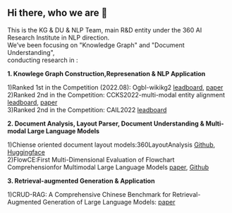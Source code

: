 ## Hi there, who we are 👋

<!--

**Here are some ideas to get you started:**

🙋‍♀️ A short introduction - what is your organization all about?
🌈 Contribution guidelines - how can the community get involved?
👩‍💻 Useful resources - where can the community find your docs? Is there anything else the community should know?
🍿 Fun facts - what does your team eat for breakfast?
🧙 Remember, you can do mighty things with the power of [Markdown](https://docs.github.com/github/writing-on-github/getting-started-with-writing-and-formatting-on-github/basic-writing-and-formatting-syntax)
-->

This is the KG & DU & NLP Team, main R&D entity under the 360 AI Research Institute in NLP direction.  
We’ve been focusing on "Knowledge Graph" and "Document Understanding",  
conducting research in :

**1. Knowlege Graph Construction,Represenation & NLP Application**  

   1)Ranked 1st in the Competition (2022.08): Ogbl-wikikg2 [leadboard](https://ogb.stanford.edu/docs/leader_linkprop/),   [paper](https://arxiv.org/pdf/2209.08271)  
   2)Ranked 2nd in the Competition: CCKS2022-multi-modal entity alignment [leadboard](https://tianchi.aliyun.com/competition/entrance/531956/rankingList),  [paper](https://sigkg.cn/ccks2022/?page_id=600)  
   3)Ranked 2nd in the Competition: CAIL2022 [leadboard](http://cail.cipsc.org.cn/task_summit.html?raceID=7&cail_tag=2022)
   
**2. Document Analysis, Layout Parser, Document Understanding & Multi-modal Large Language Models**  

   1)Chiense oriented document layout models:360LayoutAnalysis [Github](https://github.com/360AILAB-NLP/360LayoutAnalysis),  [Huggingface](https://huggingface.co/qihoo360/360LayoutAnalysis)  
   2)FlowCE:First Multi-Dimensional Evaluation of Flowchart Comprehensionfor Multimodal Large Language Models [paper](https://arxiv.org/pdf/2406.10057),  [Github](https://github.com/360AILAB-NLP/FlowCE)
   
**3. Retrieval-augmented Generation & Application** 

   1)CRUD-RAG: A Comprehensive Chinese Benchmark for Retrieval-Augmented Generation of Large Language Models: [paper](https://arxiv.org/pdf/2401.17043)  
